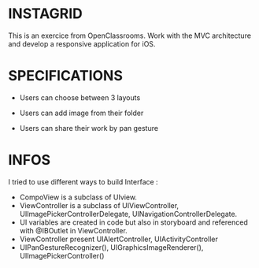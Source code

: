 # INSTAGRID

This is an exercice from OpenClassrooms.
Work with the MVC architecture and develop a responsive application for iOS.

# SPECIFICATIONS

- Users can choose between 3 layouts

- Users can add image from their  folder

- Users can share their work by pan gesture

# INFOS

I tried to use different ways to build Interface :
- CompoView is a subclass of UIview.
- ViewController is a subclass of UIViewController, UIImagePickerControllerDelegate, UINavigationControllerDelegate.
- UI variables are created in code but also in storyboard and referenced with @IBOutlet in ViewController.
- ViewController present UIAlertController, UIActivityController
- UIPanGestureRecognizer(), UIGraphicsImageRenderer(), UIImagePickerController()

